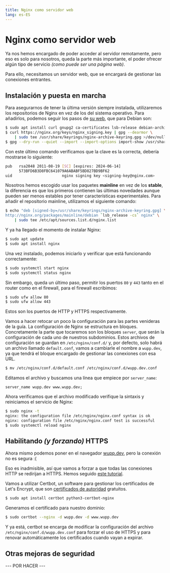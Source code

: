 ```yaml
---
title: Nginx como servidor web
lang: es-ES
---
```


# Nginx como servidor web

Ya nos hemos encargado de poder acceder al servidor remotamente, pero eso es solo para nosotros, queda la parte más importante, el poder ofrecer algún tipo de servicio *(como puede ser una página web)*.

Para ello, necesitamos un servidor web, que se encargará de gestionar las conexiones entrantes.

## Instalación y puesta en marcha

Para asegurarnos de tener la última versión siempre instalada, utilizaremos los repositorios de Nginx en vez de los del sistema operativo. Para añadirlos, podemos seguir los pasos de [su web](https://nginx.org/en/linux_packages.html#Debian), que para Debian son:

```sh
$ sudo apt install curl gnupg2 ca-certificates lsb-release debian-archive-keyring
$ curl https://nginx.org/keys/nginx_signing.key | gpg --dearmor \
    | sudo tee /usr/share/keyrings/nginx-archive-keyring.gpg >/dev/null
$ gpg --dry-run --quiet --import --import-options import-show /usr/share/keyrings/nginx-archive-keyring.gpg
```

Con este último comando verificamos que la clave es la correcta, debería mostrarse lo siguiente:
```sh
pub   rsa2048 2011-08-19 [SC] [expires: 2024-06-14]
      573BFD6B3D8FBC641079A6ABABF5BD827BD9BF62
uid                      nginx signing key <signing-key@nginx.com>
```

Nosotros hemos escogido usar los paquetes **mainline** en vez de los **stable**, la diferencia es que los primeros contienen las últimas novedades aunque pueden ser menos estables por tener características experimentales. Para añadir el repositorio mainline, utilizamos el siguiente comando:

```sh
$ echo "deb [signed-by=/usr/share/keyrings/nginx-archive-keyring.gpg] \
http://nginx.org/packages/mainline/debian `lsb_release -cs` nginx" \
    | sudo tee /etc/apt/sources.list.d/nginx.list

```

Y ya ha llegado el momento de instalar Nginx:

```sh
$ sudo apt update
$ sudo apt install nginx
```

Una vez instalado, podemos iniciarlo y verificar que está funcionando correctamente:

```sh
$ sudo systemctl start nginx
$ sudo systemctl status nginx
```

Sin embargo, queda un último paso, permitir los puertos `80` y `443` tanto en el router como en el firewall, para el firewall escribimos:

```sh
$ sudo ufw allow 80
$ sudo ufw allow 443
```

Estos son los puertos de HTTP y HTTPS respectivamente.

Vamos a hacer retocar un poco la configuración para las partes venideras de la guía. La configuración de Nginx se estructura en bloques. Concretamente la parte que tocaremos son los bloques `server`, que serán la configuración de cada uno de nuestros subdominios. Estos archivos de configuración se guardan en `/etc/nginx/conf.d/` y, por defecto, solo habrá un archivo llamado `default.conf`, vamos a cambiarle el nombre a `wupp.dev`, ya que tendrá el bloque encargado de gestionar las conexiones con esa URL.
```sh
$ mv /etc/nginx/conf.d/default.conf /etc/nginx/conf.d/wupp.dev.conf
```

Editamos el archivo y buscamos una línea que empiece por `server_name`:
```
server_name wupp.dev www.wupp.dev;
```

Ahora verificamos que el archivo modificado verifique la sintaxis y reiniciamos el servicio de Nginx:
```sh
$ sudo nginx -t
nginx: the configuration file /etc/nginx/nginx.conf syntax is ok
nginx: configuration file /etc/nginx/nginx.conf test is successful
$ sudo systemctl reload nginx
```

## Habilitando *(y forzando)* HTTPS

Ahora mismo podemos poner en el navegador [wupp.dev](http://wupp.dev/), pero la conexión no es segura :(

Eso es inadmisible, así que vamos a forzar a que todas las conexiones HTTP se redirijan a HTTPS. Hemos seguido [este tutorial](https://www.digitalocean.com/community/tutorials/how-to-secure-nginx-with-let-s-encrypt-on-ubuntu-20-04-es).

Vamos a utilizar Certbot, un software para gestionar los certificados de Let's Encrypt, que son [certificados de autoridad](https://es.wikipedia.org/wiki/Autoridad_de_certificaci%C3%B3n) gratuitos.
```sh
$ sudo apt install certbot python3-certbot-nginx
```

Generamos el certificado para nuestro dominio:
```sh
$ sudo certbot --nginx -d wupp.dev -d www.wupp.dev
```

Y ya está, certbot se encarga de modificar la configuración del archivo `/etc/nginx/conf.d/wupp.dev.conf` para forzar el uso de HTTPS y para renovar automáticamente los certificados cuando vayan a expirar.

## Otras mejoras de seguridad

--- POR HACER ---